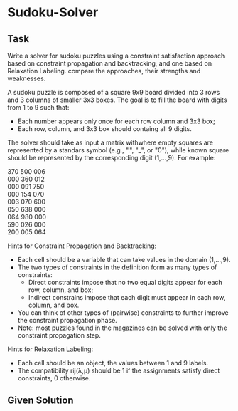 # Sudoku-Solver

## Task
Write a solver for sudoku puzzles using a constraint satisfaction approach based on constraint propagation and backtracking, and one based on Relaxation Labeling. compare the approaches, their strengths and weaknesses.

A sudoku puzzle is composed of a square 9x9 board divided into 3 rows and 3 columns of smaller 3x3 boxes. The goal is to fill the board with digits from 1 to 9 such that:
* Each number appears only once for each row column and 3x3 box;
* Each row, column, and 3x3 box should containg all 9 digits.

The solver should take as input a matrix withwhere empty squares are represented by a standars symbol (e.g., ".", "_", or "0"), while known square should be represented by the corresponding digit (1,...,9). For example:

370 500 006<br/>
000 360 012<br/>
000 091 750<br/>
000 154 070<br/>
003 070 600<br/>
050 638 000<br/>
064 980 000<br/>
590 026 000<br/>
200 005 064<br/>

Hints for Constraint Propagation and Backtracking:
* Each cell should be a variable that can take values in the domain (1,...,9).
* The two types of constraints in the definition form as many types of constraints:
    * Direct constraints impose that no two equal digits appear for each row, column, and box;
    * Indirect constrains impose that each digit must appear in each row, column, and box.
* You can think of other types of (pairwise) constraints to further improve the constraint propagation phase.
* Note: most puzzles found in the magazines can be solved with only the constraint propagation step.


Hints for Relaxation Labeling:
* Each cell should be an object, the values between 1 and 9 labels.
* The compatibility rij(λ,μ) should be 1 if the assignments satisfy direct constraints, 0 otherwise.


## Given Solution
